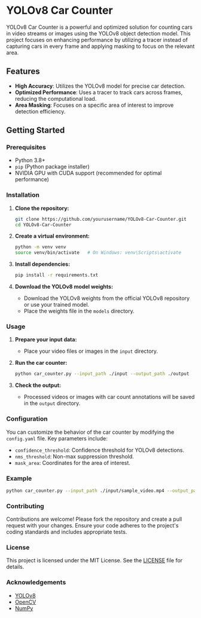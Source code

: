 # YOLOv8 Car Counter

YOLOv8 Car Counter is a powerful and optimized solution for counting cars in video streams or images using the YOLOv8 object detection model. This project focuses on enhancing performance by utilizing a tracer instead of capturing cars in every frame and applying masking to focus on the relevant area.

## Features

- **High Accuracy**: Utilizes the YOLOv8 model for precise car detection.
- **Optimized Performance**: Uses a tracer to track cars across frames, reducing the computational load.
- **Area Masking**: Focuses on a specific area of interest to improve detection efficiency.

## Getting Started

### Prerequisites

- Python 3.8+
- `pip` (Python package installer)
- NVIDIA GPU with CUDA support (recommended for optimal performance)

### Installation

1. **Clone the repository:**
   ```sh
   git clone https://github.com/yourusername/YOLOv8-Car-Counter.git
   cd YOLOv8-Car-Counter
   ```

2. **Create a virtual environment:**
   ```sh
   python -m venv venv
   source venv/bin/activate   # On Windows: venv\Scripts\activate
   ```

3. **Install dependencies:**
   ```sh
   pip install -r requirements.txt
   ```

4. **Download the YOLOv8 model weights:**
   - Download the YOLOv8 weights from the official YOLOv8 repository or use your trained model.
   - Place the weights file in the `models` directory.

### Usage

1. **Prepare your input data:**
   - Place your video files or images in the `input` directory.

2. **Run the car counter:**
   ```sh
   python car_counter.py --input_path ./input --output_path ./output
   ```

3. **Check the output:**
   - Processed videos or images with car count annotations will be saved in the `output` directory.

### Configuration

You can customize the behavior of the car counter by modifying the `config.yaml` file. Key parameters include:

- `confidence_threshold`: Confidence threshold for YOLOv8 detections.
- `nms_threshold`: Non-max suppression threshold.
- `mask_area`: Coordinates for the area of interest.

### Example

```sh
python car_counter.py --input_path ./input/sample_video.mp4 --output_path ./output
```

### Contributing

Contributions are welcome! Please fork the repository and create a pull request with your changes. Ensure your code adheres to the project's coding standards and includes appropriate tests.

### License

This project is licensed under the MIT License. See the [LICENSE](LICENSE) file for details.

### Acknowledgements

- [YOLOv8](https://github.com/ultralytics/yolov8)
- [OpenCV](https://opencv.org/)
- [NumPy](https://numpy.org/)
